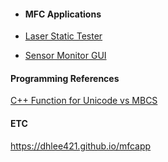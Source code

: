 <!-- <img src="\Coset2.PNG"> -->
<!-- <img src="\Coset3.PNG"> -->
* #### MFC Applications ####

+ [Laser Static Tester](laserStaticTester.md)

- [Sensor Monitor GUI](sensorMonitor.md) 

#### Programming References ####
[C++ Function for Unicode vs MBCS](cppfunction_table.md)

#### ETC ####
https://dhlee421.github.io/mfcapp

